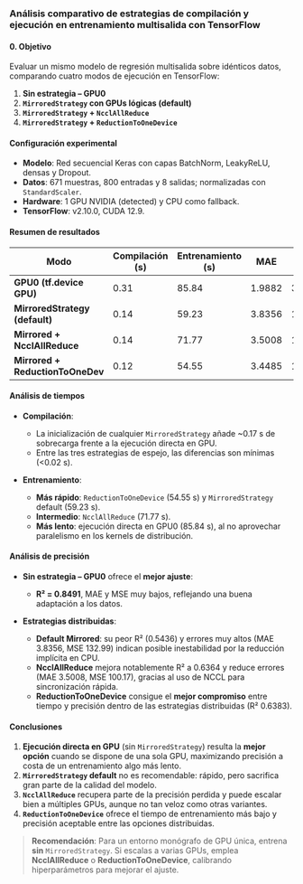### **Análisis comparativo de estrategias de compilación y ejecución en entrenamiento multisalida con TensorFlow**

#### **0. Objetivo**

Evaluar un mismo modelo de regresión multisalida sobre idénticos datos, comparando cuatro modos de ejecución en TensorFlow:

1. **Sin estrategia – GPU0**
2. **`MirroredStrategy` con GPUs lógicas (default)**
3. **`MirroredStrategy` + `NcclAllReduce`**
4. **`MirroredStrategy` + `ReductionToOneDevice`**

#### **Configuración experimental**

* **Modelo**: Red secuencial Keras con capas BatchNorm, LeakyReLU, densas y Dropout.
* **Datos**: 671 muestras, 800 entradas y 8 salidas; normalizadas con `StandardScaler`.
* **Hardware**: 1 GPU NVIDIA (detected) y CPU como fallback.
* **TensorFlow**: v2.10.0, CUDA 12.9.

#### **Resumen de resultados**

| Modo                             | Compilación (s) | Entrenamiento (s) | MAE    | MSE      | R²      |
| -------------------------------- | --------------- | ----------------- | ------ | -------- | ------- |
| **GPU0 (tf.device GPU)**         | 0.31            | 85.84             | 1.9882 | 39.1258  | 0.84914 |
| **MirroredStrategy (default)**   | 0.14            | 59.23             | 3.8356 | 132.9852 | 0.54358 |
| **Mirrored + NcclAllReduce**     | 0.14            | 71.77             | 3.5008 | 100.1732 | 0.63644 |
| **Mirrored + ReductionToOneDev** | 0.12            | 54.55             | 3.4485 | 109.7412 | 0.63827 |

#### **Análisis de tiempos**

* **Compilación**:

  * La inicialización de cualquier `MirroredStrategy` añade \~0.17 s de sobrecarga frente a la ejecución directa en GPU.
  * Entre las tres estrategias de espejo, las diferencias son mínimas (<0.02 s).

* **Entrenamiento**:

  * **Más rápido**: `ReductionToOneDevice` (54.55 s) y `MirroredStrategy` default (59.23 s).
  * **Intermedio**: `NcclAllReduce` (71.77 s).
  * **Más lento**: ejecución directa en GPU0 (85.84 s), al no aprovechar paralelismo en los kernels de distribución.

#### **Análisis de precisión**

* **Sin estrategia – GPU0** ofrece el **mejor ajuste**:

  * **R² = 0.8491**, MAE y MSE muy bajos, reflejando una buena adaptación a los datos.
* **Estrategias distribuidas**:

  * **Default Mirrored**: su peor R² (0.5436) y errores muy altos (MAE 3.8356, MSE 132.99) indican posible inestabilidad por la reducción implícita en CPU.
  * **NcclAllReduce** mejora notablemente R² a 0.6364 y reduce errores (MAE 3.5008, MSE 100.17), gracias al uso de NCCL para sincronización rápida.
  * **ReductionToOneDevice** consigue el **mejor compromiso** entre tiempo y precisión dentro de las estrategias distribuidas (R² 0.6383).

#### **Conclusiones**

1. **Ejecución directa en GPU** (sin `MirroredStrategy`) resulta la **mejor opción** cuando se dispone de una sola GPU, maximizando precisión a costa de un entrenamiento algo más lento.
2. **`MirroredStrategy` default** no es recomendable: rápido, pero sacrifica gran parte de la calidad del modelo.
3. **`NcclAllReduce`** recupera parte de la precisión perdida y puede escalar bien a múltiples GPUs, aunque no tan veloz como otras variantes.
4. **`ReductionToOneDevice`** ofrece el tiempo de entrenamiento más bajo y precisión aceptable entre las opciones distribuidas.

> **Recomendación**: Para un entorno monógrafo de GPU única, entrena **sin** `MirroredStrategy`. Si escalas a varias GPUs, emplea **NcclAllReduce** o **ReductionToOneDevice**, calibrando hiperparámetros para mejorar el ajuste.

